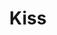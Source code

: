 ---
pid: MX122
title: Kiss
location_transcription: Malcom X
zipcode: '19134'
outside_phl: 
neighborhood: Port Richmond
age: '12'
age_range: 6-13
instagram: 
image_file_name: MX_122.jpg
proposal_transcription: 
topic: Unknown
topic_summary: '0'
type: Other No Form
keywords_other: 
credit: Aiden
image_labels: Some kind of creature making a kissing face
twitter: 
facebook: 
permalink: "/monuments/mx122/"
layout: item-page
---